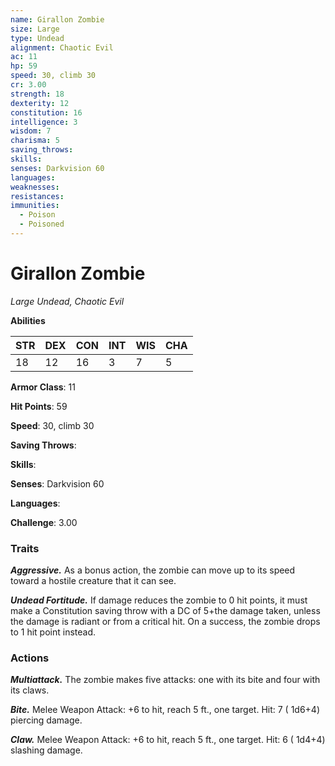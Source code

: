 ```yaml
---
name: Girallon Zombie
size: Large
type: Undead
alignment: Chaotic Evil
ac: 11
hp: 59
speed: 30, climb 30
cr: 3.00
strength: 18
dexterity: 12
constitution: 16
intelligence: 3
wisdom: 7
charisma: 5
saving_throws: 
skills: 
senses: Darkvision 60
languages: 
weaknesses:
resistances:
immunities:
  - Poison
  - Poisoned
---
```


# Girallon Zombie

*Large Undead, Chaotic Evil*

**Abilities**

| STR | DEX | CON | INT | WIS | CHA |
| --- | --- | --- | --- | --- | --- |
| 18 | 12 | 16 | 3 | 7 | 5 |

**Armor Class**: 11

**Hit Points**: 59

**Speed**: 30, climb 30

**Saving Throws**: 

**Skills**: 

**Senses**: Darkvision 60

**Languages**: 

**Challenge**: 3.00


### Traits
***Aggressive.*** As a bonus action, the zombie can move up to its speed toward a hostile creature that it can see.

***Undead Fortitude.*** If damage reduces the zombie to 0 hit points, it must make a Constitution saving throw with a DC of 5+the damage taken, unless the damage is radiant or from a critical hit. On a success, the zombie drops to 1 hit point instead.


### Actions
***Multiattack.*** The zombie makes five attacks: one with its bite and four with its claws.

***Bite.*** Melee Weapon Attack:  +6 to hit, reach 5 ft., one target. Hit: 7 ( 1d6+4) piercing damage.

***Claw.*** Melee Weapon Attack:  +6 to hit, reach 5 ft., one target. Hit: 6 ( 1d4+4) slashing damage.

